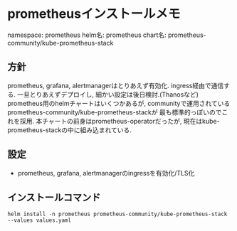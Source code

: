 # prometheusインストールメモ
namespace: prometheus
helm名: prometheus
chart名: prometheus-community/kube-prometheus-stack


## 方針
prometheus, grafana, alertmanagerはとりあえず有効化.
ingress経由で通信する.
一旦とりあえずデプロイし, 細かい設定は後日検討.(Thanosなど)
prometheus用のhelmチャートはいくつかあるが, 
communityで運用されているprometheus-community/kube-prometheus-stackが
最も標準的っぽいのでこれを採用.
本チャートの前身はprometheus-operatorだったが, 現在はkube-prometheus-stackの中に組み込まれている.

## 設定
- prometheus, grafana, alertmanagerのingressを有効化/TLS化



## インストールコマンド
```
helm install -n prometheus prometheus-community/kube-prometheus-stack --values values.yaml
```
